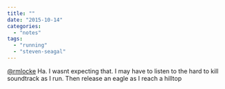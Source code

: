 ```yaml
---
title: ""
date: "2015-10-14"
categories: 
  - "notes"
tags: 
  - "running"
  - "steven-seagal"
---
```


[@rmlocke](https://twitter.com/rmlocke) Ha. I wasnt expecting that. I may have to listen to the hard to kill soundtrack as I run. Then release an eagle as I reach a hilltop
